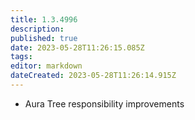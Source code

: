 ```yaml
---
title: 1.3.4996
description: 
published: true
date: 2023-05-28T11:26:15.085Z
tags: 
editor: markdown
dateCreated: 2023-05-28T11:26:14.915Z
---		
```

		
- Aura Tree responsibility improvements
